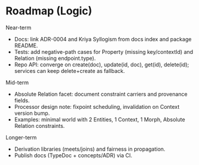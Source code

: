 # Roadmap (Logic)

Near-term
- Docs: link ADR-0004 and Kriya Syllogism from docs index and package README.
- Tests: add negative-path cases for Property (missing key/contextId) and Relation (missing endpoint.type).
- Repo API: converge on create(doc), update(id, doc), get(id), delete(id); services can keep delete+create as fallback.

Mid-term
- Absolute Relation facet: document constraint carriers and provenance fields.
- Processor design note: fixpoint scheduling, invalidation on Context version bump.
- Examples: minimal world with 2 Entities, 1 Context, 1 Morph, Absolute Relation constraints.

Longer-term
- Derivation libraries (meets/joins) and fairness in propagation.
- Publish docs (TypeDoc + concepts/ADR) via CI.
